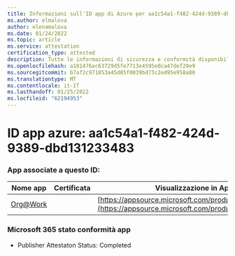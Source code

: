 ```yaml
---
title: Informazioni sull'ID app di Azure per aa1c54a1-f482-424d-9389-dbd131233483
ms.author: elmalova
author: elenamalova
ms.date: 01/24/2022
ms.topic: article
ms.service: attestation
certification_type: attested
description: Tutte le informazioni di sicurezza e conformità disponibili per aa1c54a1-f482-424d-9389-dbd131233483.
ms.openlocfilehash: a181476ac63729d5fe7713e4595e0ca47def29e9
ms.sourcegitcommit: b7af2c971853a45d85f0039bd73c2ed95e958a80
ms.translationtype: MT
ms.contentlocale: it-IT
ms.lasthandoff: 01/25/2022
ms.locfileid: "62194953"
---
```

# <a name="azure-app-id-aa1c54a1-f482-424d-9389-dbd131233483"></a>ID app azure: aa1c54a1-f482-424d-9389-dbd131233483


### <a name="apps-associated-with-this-id"></a>App associate a questo ID:
| **Nome app** | **Certificata** | **Visualizzazione in AppSource** |
|--------------|---------------|-----------------------|
| [Org@Work](https://docs.microsoft.com/microsoft-365-app-certification/forward/WA200002461) |  | [https://appsource.microsoft.com/product/office/WA200002461](https://appsource.microsoft.com/product/office/WA200002461) |

### <a name="microsoft-365-app-compliance-status"></a>Microsoft 365 stato conformità app
- Publisher Attestaton Status: Completed
